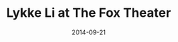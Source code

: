 ---
date: '2014-09-21'
artist: Lykke Li
festival: ''
venue: The Fox Theater
city: Oakland
state: CA
country: USA
price: $40.00
solo: 'No'
title: Lykke Li at The Fox Theater
slug: 2014-09-21-lykke-li
cover: ''
genre: ''
category: show
tags: []
created: 02/15/2019
artists:
  - Lykke Li
openers: []
---